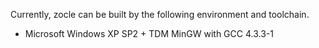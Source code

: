 Currently, zocle can be built by the following environment and toolchain.

  * Microsoft Windows XP SP2 + TDM MinGW with GCC 4.3.3-1